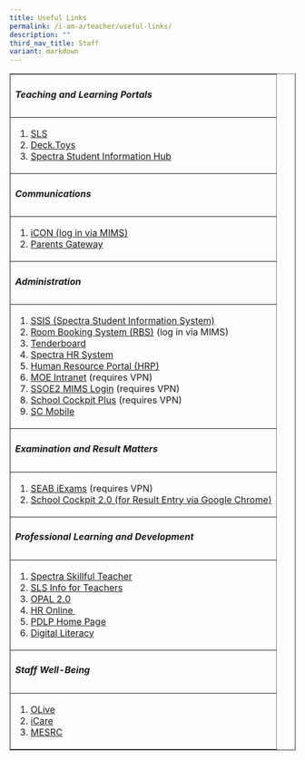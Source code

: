 ```yaml
---
title: Useful Links
permalink: /i-am-a/teacher/useful-links/
description: ""
third_nav_title: Staff
variant: markdown
---
```

<table cellpadding="1" cellspacing="1" width="600" border="1">
<tbody>
<tr>
<td>
<h5><strong>Teaching and Learning Portals</strong></h5>
</td>
</tr>
<tr>
<td>
<ol>
<li><a rel="noopener noreferrer" target="_blank" href="https://vle.learning.moe.edu.sg/login">SLS</a></li>

<li><a href="https://deck.toys/">Deck.Toys</a></li>
<li><a rel="noopener noreferrer" target="_blank" href="https://sites.google.com/moe.edu.sg/spectra-student-info-hub/home">Spectra Student Information Hub</a></li>
</ol>
</td>
</tr>
<tr>
<td>
<h5><strong>Communications</strong></h5>
</td>
</tr>
<tr>
<td>
<ol>

<li><a href="https://icon.moe.edu.sg/">iCON (log in via MIMS)</a></li>
<li><a href="https://pg.moe.edu.sg/">Parents Gateway</a></li>
</ol>
</td>
</tr>
<tr>
<td>
<h5><strong>Administration</strong></h5>
</td>
</tr>
<tr>
<td>
<ol>

<li><a rel="noopener noreferrer" target="_blank" href="http://10.163.112.149/">SSIS (Spectra Student Information System)</a></li>
<li><a href="https://rbs.avero-tech.com/">Room Booking System (RBS)</a> (log in via MIMS)</li>
	<li><a href="https://www.tenderboard.biz/login?destination=purchase">Tenderboard</a></li><a href="https://www.tenderboard.biz/login?destination=purchase">
</a><li><a href="https://www.tenderboard.biz/login?destination=purchase"></a><a rel="noopener noreferrer" target="_blank" href="http://10.163.112.142/TimeSolution/SignIn.aspx">Spectra HR System</a></li>
<li><a rel="noopener noreferrer" target="_blank" href="https://www.hrp.gov.sg/">Human Resource Portal (HRP)</a></li>
	<li><a href="http://intranet.moe.gov.sg/">MOE Intranet</a> (requires VPN)</li>
	<li><a rel="noopener noreferrer" target="_blank" href="https://idp.mims.moe.gov.sg/nidp/saml2/sso">SSOE2 MIMS Login</a> (requires VPN)</li>
<li><a rel="noopener noreferrer" target="_blank" href="https://schoolcockpit.moe.gov.sg/">School Cockpit Plus</a> (requires VPN)</li>
	<li><a rel="noopener noreferrer" target="_blank" href="https://scmobile.moe.edu.sg/login">SC Mobile</a></li>

</ol>
</td>
</tr>
<tr>
<td>
<h5><strong>Examination and Result Matters</strong></h5>
</td>
</tr>
<tr>
<td>
<ol>
<li><a rel="noopener noreferrer" target="_blank" href="https://iexams.seab.gov.sg/">SEAB iExams</a> (requires VPN)</li>
<li><a rel="noopener noreferrer" target="_blank" href="https://schoolcockpit.moe.edu.sg/login">School Cockpit 2.0 (for Result Entry via Google Chrome)</a></li>
</ol>
</td>
</tr>
<tr>
<td>
<h5><strong>Professional Learning and Development</strong></h5>
</td>
</tr>
<tr>
<td>
<ol>
<li><a rel="noopener noreferrer" target="_blank" href="https://sites.google.com/moe.edu.sg/spectra-pd/home">Spectra Skillful Teacher</a></li>
<li><a rel="noopener noreferrer" target="_blank" href="http://intranet.moe.gov.sg/etd/Pages/sls.aspx">SLS Info for Teachers</a></li>
<li><a href="https://www.opal2.moe.edu.sg/">OPAL 2.0</a></li>
<li><a rel="noopener noreferrer" target="_blank" href="https://intranet.moe.gov.sg/hronline">HR Online&nbsp;</a></li>
<li><a href="https://sites.google.com/moe.edu.sg/personaliseddigitallearningpro/home?authuser=1">PDLP Home Page</a></li>
<li><a href="https://sites.google.com/moe.edu.sg/personaliseddigitallearningpro/digital-literacy?authuser=1">Digital Literacy</a></li>
</ol>
</td>
</tr>
<tr>
<td>
<h5><strong>Staff Well-Being</strong></h5>
</td>
</tr>
<tr>
<td>
<ol>
<li><a rel="noopener noreferrer" target="_blank" href="https://olive.moe.edu.sg/">OLive</a></li>
<li><a rel="noopener noreferrer" target="_blank" href="https://olive.moe.edu.sg/olive/icare/">iCare</a></li>
<li><a rel="noopener noreferrer" target="_blank" href="https://www.mesrc.net/">MESRC</a></li>
</ol>
</td>
</tr>
</tbody>
</table>